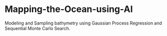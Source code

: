 # Mapping-the-Ocean-using-AI
Modeling and Sampling bathymetry using Gaussian Process Regression and Sequential Monte Carlo Search.
